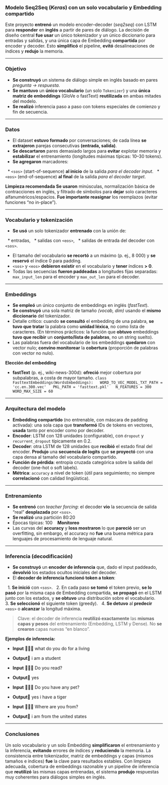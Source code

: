 ### Modelo Seq2Seq (*Keras*) con un solo vocabulario y Embedding compartido

Este proyecto **entrenó** un modelo encoder–decoder (*seq2seq*) con LSTM para **responder** en **inglés** a partir de pares de diálogo. La decisión de diseño central **fue usar** un único tokenizador y un único diccionario para entradas y salidas, y una única capa de Embedding **compartida** por encoder y decoder. Esto **simplificó** el pipeline, **evitó** desalineaciones de índices y **redujo** la memoria.

---

### Objetivo

* **Se construyó** un sistema de diálogo simple en inglés basado en pares *pregunta → respuesta*.
* **Se mantuvo** un **único vocabulario** (un solo `Tokenizer`) y una **única matriz de embeddings** (GloVe o fastText) **reutilizada** en ambas mitades del modelo.
* **Se realizó** inferencia paso a paso con tokens especiales de comienzo y fin de secuencia.

---

### Datos

* El dataset **estuvo formado** por conversaciones; de cada línea **se extrajeron** parejas consecutivas **(entrada, salida)**.
* **Se descartaron** pares demasiado largos para **evitar** explotar memoria y **estabilizar** el entrenamiento (longitudes máximas típicas: 10–30 tokens).
* **Se agregaron** marcadores:

  * `<sos>` (start-of-sequence) **al inicio** de la salida *para el decoder input*.
  * `<eos>` (end-of-sequence) **al final** de la salida *para el decoder target*.

**Limpieza recomendada**
**Se usaron** minúsculas, normalización básica de contracciones en inglés, y filtrado de símbolos para **dejar** solo caracteres alfanuméricos/espacios. **Fue importante reasignar** los reemplazos (evitar funciones “no in-place”).

---

### Vocabulario y tokenización

* **Se usó** un solo tokenizador **entrenado** con la unión de:

  * entradas,
  * salidas con `<eos>`,
  * salidas de entrada del decoder con `<sos>`.
* El tamaño del vocabulario **se recortó** a un máximo (p. ej., 8 000) y **se reservó** el índice 0 para padding.
* `<sos>` y `<eos>` **debieron existir** en el vocabulario y **tener** índices **> 0**.
* Todas las secuencias **fueron paddeadas** a longitudes fijas separadas: `max_input_len` para el encoder y `max_out_len` para el decoder.

---

### Embeddings

* **Se empleó** un único conjunto de embeddings en inglés (*fastText*).
* **Se construyó** una sola matriz de tamaño *(vocab, dim)* usando el **mismo diccionario** del tokenizador.
* Detalle crítico: cuando **se consultó** el embedding de una palabra, **se tuvo que tratar** la palabra como **unidad léxica**, no como lista de caracteres. (En términos prácticos: la función que **obtuvo** embeddings **tuvo que recibir** un **conjunto/lista de palabras**, no un string suelto).
* Las palabras fuera del vocabulario de los embeddings **quedaron** con vector nulo; **convino monitorear** la **cobertura** (proporción de palabras con vector no nulo).

**Elección del embedding**
* **fastText** (p. ej., wiki-news-300d): **ofreció** mejor cobertura por subpalabras, a costa de mayor tamaño.
`class FasttextEmbeddings(WordsEmbeddings):
  WORD_TO_VEC_MODEL_TXT_PATH = 'cc.en.300.vec'
  PKL_PATH = 'fasttext.pkl'
  N_FEATURES = 300
  WORD_MAX_SIZE = 60`

---

### Arquitectura del modelo

* **Embedding compartido** (no entrenable, con máscara de padding activada): una sola capa que **transformó** IDs de tokens en vectores, **usada** tanto por encoder como por decoder.
* **Encoder**: LSTM con 128 unidades (configurable), con `dropout` y `recurrent_dropout` típicamente en 0.2.
* **Decoder**: otra LSTM de 128 unidades que **recibió** el estado final del encoder. **Produjo** una **secuencia de logits** que **se proyectó** con una capa densa al tamaño del vocabulario compartido.
* **Función de pérdida**: entropía cruzada categórica sobre la salida del decoder (one-hot o soft labels).
* **Métrica**: `accuracy` a nivel de token (útil para seguimiento; no siempre **correlacionó** con calidad lingüística).


---

### Entrenamiento

* **Se entrenó** con *teacher forcing*: el decoder **vio** la secuencia de salida “real” **desplazada** por `<sos>`.
* **Se realizó** una partición 80:20
* Épocas típicas: 100
  
**Monitoreo**
* Las curvas del **accuracy** y **loss mostraron** lo que **pareció** ser un overfitting, sin embargo, el accuracy no **fue** una buena métrica para lenguajes de procesamiento de lenguaje natural.


---

### Inferencia (decodificación)

* **Se construyó** un **encoder de inferencia** que, dado el input paddeado, **devolvió** los estados ocultos iniciales del decoder.
* El **decoder de inferencia funcionó token a token**:

  1. **Se inició** con `<sos>`.
  2. En cada paso **se tomó** el token previo, **se lo pasó** por la misma capa de Embedding compartida, **se propagó** en el LSTM junto con los estados, y **se obtuvo** una distribución sobre el vocabulario.
  3. **Se seleccionó** el siguiente token (greedy).
  4. **Se detuvo** al **predecir** `<eos>` o **alcanzar** la longitud máxima.

> Clave: el decoder de inferencia **reutilizó exactamente** las **mismas capas y pesos** del entrenamiento (Embedding, LSTM y Dense). No **se crearon** capas nuevas “en blanco”.

**Ejemplos de inferencia:**
* **Input** 🧔🏽‍♂️  what do you do for a living
* **Output**🤖 i am a student
  
* **Input** 🧔🏽‍♂️  Do you read?
* **Output**🤖 yes
  
* **Input** 🧔🏽‍♂️ Do you have any pet?
* **Output**🤖 yes i have a tiger
  
* **Input** 🧔🏽‍♂️ Where are you from?
* **Output**🤖 i am from the united states

---

### Conclusiones

Un solo vocabulario y un solo Embedding **simplificaron** el entrenamiento y la inferencia, **evitando** errores de índices y **reduciendo** la memoria. La consistencia entre tokenizador, matriz de embeddings y capas (mismos tamaños e índices) **fue** la clave para resultados estables. Con limpieza adecuada, cobertura de embeddings razonable y un pipeline de inferencia que **reutilizó** las mismas capas entrenadas, el sistema **produjo** respuestas muy coherentes para diálogos simples en inglés.
